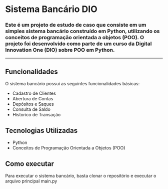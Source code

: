 # Sistema Bancário DIO

### Este é um projeto de estudo de caso que consiste em um simples sistema bancário construído em Python, utilizando os conceitos de programação orientada a objetos (POO). O projeto foi desenvolvido como parte de um curso da Digital Innovation One (DIO) sobre POO em Python.
---

## Funcionalidades
O sistema bancário possui as seguintes funcionalidades básicas:
- Cadastro de Clientes
- Abertura de Contas
- Depósitos e Saques
- Consulta de Saldo
- Historico de Transação

## Tecnologias Utilizadas
- Python
- Conceitos de Programação Orientada a Objetos (POO)

## Como executar

Para executar o sistema bancário, basta clonar o repositório e executar o arquivo principal main.py
